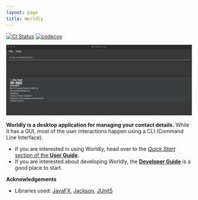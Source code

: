 ```yaml
---
layout: page
title: Worldly
---
```


[![CI Status](https://github.com/se-edu/addressbook-level3/workflows/Java%20CI/badge.svg)](https://github.com/se-edu/addressbook-level3/actions)
[![codecov](https://codecov.io/gh/se-edu/addressbook-level3/branch/master/graph/badge.svg)](https://codecov.io/gh/se-edu/addressbook-level3)

![Ui](images/Ui.png)

**Worldly is a desktop application for managing your contact details.** While it has a GUI, most of the user interactions happen using a CLI (Command Line Interface).

* If you are interested in using Worldly, head over to the [_Quick Start_ section of the **User Guide**](UserGuide.html#quick-start).
* If you are interested about developing Worldly, the [**Developer Guide**](DeveloperGuide.html) is a good place to start.


**Acknowledgements**

* Libraries used: [JavaFX](https://openjfx.io/), [Jackson](https://github.com/FasterXML/jackson), [JUnit5](https://github.com/junit-team/junit5)
